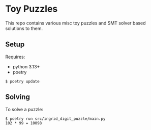 # Toy Puzzles

This repo contains various misc toy puzzles and SMT solver based solutions to
them.

## Setup

Requires:
  - python 3.13+
  - poetry

```
$ poetry update
```

## Solving

To solve a puzzle:

```
$ poetry run src/ingrid_digit_puzzle/main.py
102 * 99 = 10098
```
